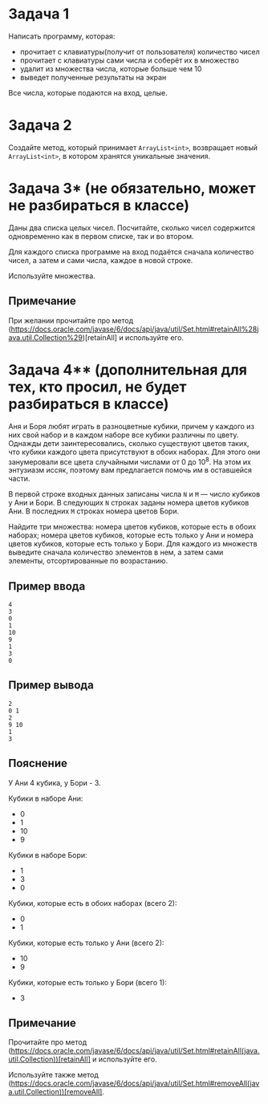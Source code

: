 # Задача 1

Написать программу, которая:
- прочитает с клавиатуры(получит от пользователя) количество чисел
- прочитает с клавиатуры сами числа и соберёт их в множество
- удалит из множества числа, которые больше чем 10
- выведет полученные результаты на экран

Все числа, которые подаются на вход, целые.

# Задача 2

Создайте метод, который принимает `ArrayList<int>`, возвращает новый `ArrayList<int>`, в котором хранятся уникальные значения. 

# Задача 3* (не обязательно, может не разбираться в классе)

Даны два списка целых чисел. Посчитайте, сколько чисел содержится одновременно как в первом списке, так и во втором.

Для каждого списка программе на вход подаётся сначала количество чисел, а затем и сами числа, каждое в новой строке.

Используйте множества.

## Примечание
При желании прочитайте про метод (https://docs.oracle.com/javase/6/docs/api/java/util/Set.html#retainAll%28java.util.Collection%29)[retainAll] и используйте его.

# Задача 4** (дополнительная для тех, кто просил, не будет разбираться в классе)

Аня и Боря любят играть в разноцветные кубики, причем у каждого из них свой набор и в каждом наборе все кубики различны по цвету. Однажды дети заинтересовались, сколько существуют цветов таких, что кубики каждого цвета присутствуют в обоих наборах. Для этого они занумеровали все цвета случайными числами от 0 до 10<sup>8</sup>. На этом их энтузиазм иссяк, поэтому вам предлагается помочь им в оставшейся части.

В первой строке входных данных записаны числа `N` и `M` — число кубиков у Ани и Бори. В следующих `N` строках заданы номера цветов кубиков Ани. В последних `M` строках номера цветов Бори.

Найдите три множества: номера цветов кубиков, которые есть в обоих наборах; номера цветов кубиков, которые есть только у Ани и номера цветов кубиков, которые есть только у Бори. Для каждого из множеств выведите сначала количество элементов в нем, а затем сами элементы, отсортированные по возрастанию.

## Пример ввода
```
4
3
0
1
10
9
1
3
0
```

## Пример вывода
```
2
0 1
2
9 10
1
3
```

## Пояснение
У Ани 4 кубика, у Бори - 3.

Кубики в наборе Ани:
- 0
- 1
- 10
- 9

Кубики в наборе Бори:
- 1
- 3
- 0

Кубики, которые есть в обоих наборах (всего 2):
- 0
- 1

Кубики, которые есть только у Ани (всего 2):
- 10
- 9

Кубики, которые есть только у Бори (всего 1):
- 3

## Примечание
Прочитайте про метод (https://docs.oracle.com/javase/6/docs/api/java/util/Set.html#retainAll(java.util.Collection))[retainAll] и используйте его.

Используйте также метод (https://docs.oracle.com/javase/6/docs/api/java/util/Set.html#removeAll(java.util.Collection))[removeAll].

